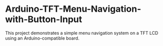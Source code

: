 # Arduino-TFT-Menu-Navigation-with-Button-Input
This project demonstrates a simple menu navigation system on a TFT LCD using an Arduino-compatible board. 
